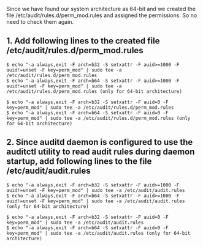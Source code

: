 Since we have found our system architecture as 64-bit and we created the file /etc/audit/rules.d/perm_mod.rules and assigned the permissions. So no need to check them again.

## 1. Add following lines to the created file /etc/audit/rules.d/perm_mod.rules
    $ echo "-a always,exit -F arch=b32 -S setxattr -F auid>=1000 -F auid!=unset -F key=perm_mod" | sudo tee -a /etc/audit/rules.d/perm_mod.rules
    $ echo "-a always,exit -F arch=b64 -S setxattr -F auid>=1000 -F auid!=unset -F key=perm_mod" | sudo tee -a /etc/audit/rules.d/perm_mod.rules (only for 64-bit architecture)

    $ echo "-a always,exit -F arch=b32 -S setxattr -F auid=0 -F key=perm_mod" | sudo tee -a /etc/audit/rules.d/perm_mod.rules
    $ echo "-a always,exit -F arch=b64 -S setxattr -F auid=0 -F key=perm_mod" | sudo tee -a /etc/audit/rules.d/perm_mod.rules (only for 64-bit architecture)
    
## 2. Since auditd daemon is configured to use the auditctl utility to read audit rules during daemon startup, add following lines to the file /etc/audit/audit.rules
    $ echo "-a always,exit -F arch=b32 -S setxattr -F auid>=1000 -F auid!=unset -F key=perm_mod" | sudo tee -a /etc/audit/audit.rules
    $ echo "-a always,exit -F arch=b64 -S setxattr -F auid>=1000 -F auid!=unset -F key=perm_mod" | sudo tee -a /etc/audit/audit.rules (only for 64-bit architecture)

    $ echo "-a always,exit -F arch=b32 -S setxattr -F auid=0 -F key=perm_mod" | sudo tee -a /etc/audit/audit.rules
    $ echo "-a always,exit -F arch=b64 -S setxattr -F auid=0 -F key=perm_mod" | sudo tee -a /etc/audit/audit.rules (only for 64-bit architecture)
    
